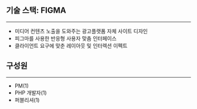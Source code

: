 ## 기술 스택: FIGMA

---

- 미디어 컨텐츠 노출을 도와주는 광고플랫폼 자체 사이트 디자인
- 피그마를 사용한 반응형 사용자 맞춤 인터페이스
- 클라이언트 요구에 맞춘 레이아웃 및 인터렉션 이펙트

## 구성원

---

- PM(1)
- PHP 개발자(1)
- 퍼블리셔(1)
